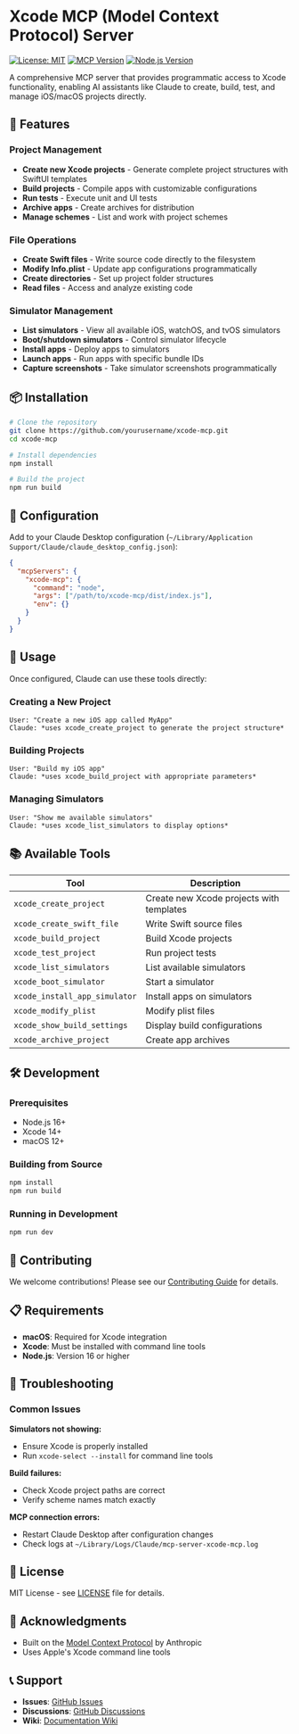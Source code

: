 # Xcode MCP (Model Context Protocol) Server

[![License: MIT](https://img.shields.io/badge/License-MIT-yellow.svg)](https://opensource.org/licenses/MIT)
[![MCP Version](https://img.shields.io/badge/MCP-v2.0.0-blue)](https://modelcontextprotocol.io)
[![Node.js Version](https://img.shields.io/badge/node-%3E%3D16.0.0-brightgreen)](https://nodejs.org)

A comprehensive MCP server that provides programmatic access to Xcode functionality, enabling AI assistants like Claude to create, build, test, and manage iOS/macOS projects directly.

## 🚀 Features

### Project Management
- **Create new Xcode projects** - Generate complete project structures with SwiftUI templates
- **Build projects** - Compile apps with customizable configurations
- **Run tests** - Execute unit and UI tests
- **Archive apps** - Create archives for distribution
- **Manage schemes** - List and work with project schemes

### File Operations
- **Create Swift files** - Write source code directly to the filesystem
- **Modify Info.plist** - Update app configurations programmatically
- **Create directories** - Set up project folder structures
- **Read files** - Access and analyze existing code

### Simulator Management
- **List simulators** - View all available iOS, watchOS, and tvOS simulators
- **Boot/shutdown simulators** - Control simulator lifecycle
- **Install apps** - Deploy apps to simulators
- **Launch apps** - Run apps with specific bundle IDs
- **Capture screenshots** - Take simulator screenshots programmatically

## 📦 Installation

```bash
# Clone the repository
git clone https://github.com/yourusername/xcode-mcp.git
cd xcode-mcp

# Install dependencies
npm install

# Build the project
npm run build
```

## 🔧 Configuration

Add to your Claude Desktop configuration (`~/Library/Application Support/Claude/claude_desktop_config.json`):

```json
{
  "mcpServers": {
    "xcode-mcp": {
      "command": "node",
      "args": ["/path/to/xcode-mcp/dist/index.js"],
      "env": {}
    }
  }
}
```

## 🎯 Usage

Once configured, Claude can use these tools directly:

### Creating a New Project
```
User: "Create a new iOS app called MyApp"
Claude: *uses xcode_create_project to generate the project structure*
```

### Building Projects
```
User: "Build my iOS app"
Claude: *uses xcode_build_project with appropriate parameters*
```

### Managing Simulators
```
User: "Show me available simulators"
Claude: *uses xcode_list_simulators to display options*
```

## 📚 Available Tools

| Tool | Description |
|------|-------------|
| `xcode_create_project` | Create new Xcode projects with templates |
| `xcode_create_swift_file` | Write Swift source files |
| `xcode_build_project` | Build Xcode projects |
| `xcode_test_project` | Run project tests |
| `xcode_list_simulators` | List available simulators |
| `xcode_boot_simulator` | Start a simulator |
| `xcode_install_app_simulator` | Install apps on simulators |
| `xcode_modify_plist` | Modify plist files |
| `xcode_show_build_settings` | Display build configurations |
| `xcode_archive_project` | Create app archives |

## 🛠️ Development

### Prerequisites
- Node.js 16+
- Xcode 14+
- macOS 12+

### Building from Source
```bash
npm install
npm run build
```

### Running in Development
```bash
npm run dev
```

## 🤝 Contributing

We welcome contributions! Please see our [Contributing Guide](CONTRIBUTING.md) for details.

## 📋 Requirements

- **macOS**: Required for Xcode integration
- **Xcode**: Must be installed with command line tools
- **Node.js**: Version 16 or higher

## 🐛 Troubleshooting

### Common Issues

**Simulators not showing:**
- Ensure Xcode is properly installed
- Run `xcode-select --install` for command line tools

**Build failures:**
- Check Xcode project paths are correct
- Verify scheme names match exactly

**MCP connection errors:**
- Restart Claude Desktop after configuration changes
- Check logs at `~/Library/Logs/Claude/mcp-server-xcode-mcp.log`

## 📄 License

MIT License - see [LICENSE](LICENSE) file for details.

## 🙏 Acknowledgments

- Built on the [Model Context Protocol](https://modelcontextprotocol.io) by Anthropic
- Uses Apple's Xcode command line tools

## 📞 Support

- **Issues**: [GitHub Issues](https://github.com/yourusername/xcode-mcp/issues)
- **Discussions**: [GitHub Discussions](https://github.com/yourusername/xcode-mcp/discussions)
- **Wiki**: [Documentation Wiki](https://github.com/yourusername/xcode-mcp/wiki)